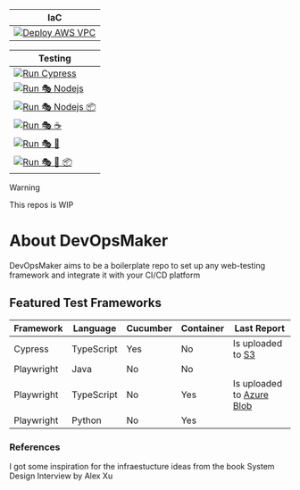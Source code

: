 | IaC                                                                                                                                                                                     |
| --------------------------------------------------------------------------------------------------------------------------------------------------------------------------------------- |
| [![Deploy AWS VPC](https://github.com/nilgaar/DevOpsMaker/actions/workflows/deploy_aws_vpc.yml/badge.svg)](https://github.com/nilgaar/DevOpsMaker/actions/workflows/deploy_aws_vpc.yml) |

| Testing                                                                                                                                                                                                                               |
| ------------------------------------------------------------------------------------------------------------------------------------------------------------------------------------------------------------------------------------- |
| [![Run Cypress](https://github.com/nilgaar/DevOpsMaker/actions/workflows/cypress.yml/badge.svg)](https://github.com/nilgaar/DevOpsMaker/actions/workflows/cypress.yml)                                                                |
| [![Run 🎭 Nodejs](https://github.com/nilgaar/DevOpsMaker/actions/workflows/%F0%9F%8E%AD_nodejs.yml/badge.svg)](https://github.com/nilgaar/DevOpsMaker/actions/workflows/%F0%9F%8E%AD_nodejs.yml)                                      |
| [![Run 🎭 Nodejs 📦](https://github.com/nilgaar/DevOpsMaker/actions/workflows/%F0%9F%8E%AD_nodejs_%F0%9F%93%A6.yml/badge.svg)](https://github.com/nilgaar/DevOpsMaker/actions/workflows/%F0%9F%8E%AD_nodejs_%F0%9F%93%A6.yml)         |
| [![Run 🎭 ☕️](https://github.com/nilgaar/DevOpsMaker/actions/workflows/%F0%9F%8E%AD_%E2%98%95%EF%B8%8F.yml/badge.svg)](https://github.com/nilgaar/DevOpsMaker/actions/workflows/%F0%9F%8E%AD_%E2%98%95%EF%B8%8F.yml)                 |
| [![Run 🎭 🐍](https://github.com/nilgaar/DevOpsMaker/actions/workflows/%F0%9F%8E%AD_%F0%9F%90%8D.yml/badge.svg)](https://github.com/nilgaar/DevOpsMaker/actions/workflows/%F0%9F%8E%AD_%F0%9F%90%8D.yml)                              |
| [![Run 🎭 🐍 📦](https://github.com/nilgaar/DevOpsMaker/actions/workflows/%F0%9F%8E%AD_%F0%9F%90%8D_%F0%9F%93%A6.yml/badge.svg)](https://github.com/nilgaar/DevOpsMaker/actions/workflows/%F0%9F%8E%AD_%F0%9F%90%8D_%F0%9F%93%A6.yml) |

> [!WARNING]
> This repos is WIP

# About DevOpsMaker

DevOpsMaker aims to be a boilerplate repo to set up any web-testing framework and integrate it with your CI/CD platform

## Featured Test Frameworks

| Framework  | Language   | Cucumber | Container | Last Report                                                                                         |
| ---------- | ---------- | -------- | --------- | --------------------------------------------------------------------------------------------------- |
| Cypress    | TypeScript | Yes      | No        | Is uploaded to [S3](https://s3.eu-north-1.amazonaws.com/cypress.reports/KSNFRk8zp/mochawesome.html) |
| Playwright | Java       | No       | No        |                                                                                                     |
| Playwright | TypeScript | No       | Yes       | Is uploaded to [Azure Blob](https://makerreportuploads.blob.core.windows.net/reports/index.html)    |
| Playwright | Python     | No       | Yes       |                                                                                                     |

### References

I got some inspiration for the infraestucture ideas from the book System Design Interview by Alex Xu
